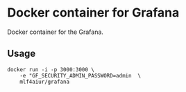 Docker container for Grafana
============================

Docker container for the Grafana.

Usage
-----

    docker run -i -p 3000:3000 \
        -e "GF_SECURITY_ADMIN_PASSWORD=admin  \
        mlf4aiur/grafana

